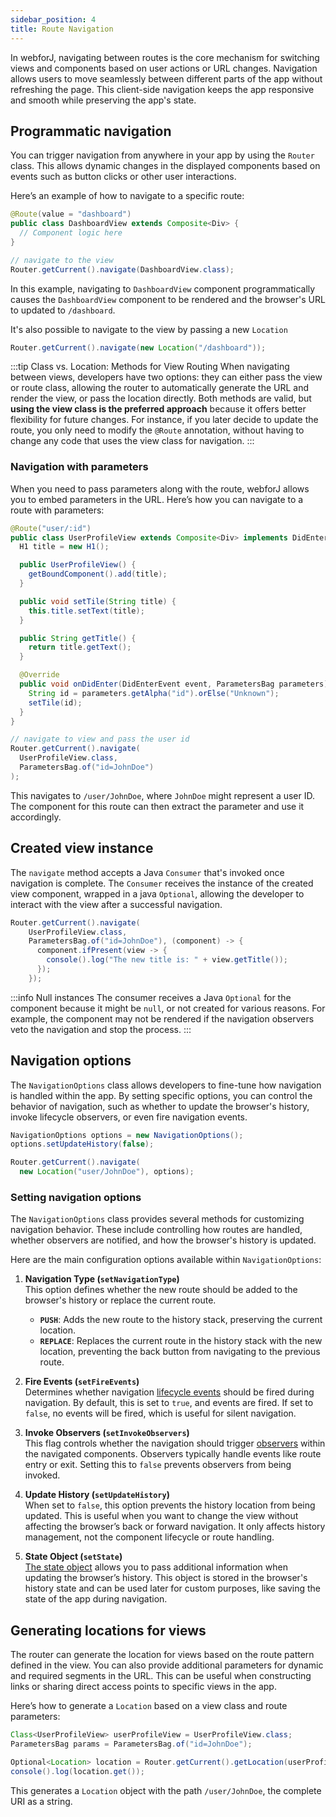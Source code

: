 ```yaml
---
sidebar_position: 4
title: Route Navigation
---
```


In webforJ, navigating between routes is the core mechanism for switching views and components based on user actions or URL changes. Navigation allows users to move seamlessly between different parts of the app without refreshing the page. This client-side navigation keeps the app responsive and smooth while preserving the app's state.

## Programmatic navigation

You can trigger navigation from anywhere in your app by using the `Router` class. This allows dynamic changes in the displayed components based on events such as button clicks or other user interactions.

Here’s an example of how to navigate to a specific route:

```java
@Route(value = "dashboard")
public class DashboardView extends Composite<Div> {
  // Component logic here
}
```

```java
// navigate to the view
Router.getCurrent().navigate(DashboardView.class);
```

In this example, navigating to `DashboardView` component programmatically  causes the `DashboardView` component to be rendered
and the browser's URL to updated to `/dashboard`.

It's also possible to navigate to the view by passing a new `Location`

```java
Router.getCurrent().navigate(new Location("/dashboard"));
```

:::tip Class vs. Location: Methods for View Routing
When navigating between views, developers have two options: they can either pass the view or route class, allowing the router to automatically generate the URL and render the view, or pass the location directly. Both methods are valid, but **using the view class is the preferred approach** because it offers better flexibility for future changes. For instance, if you later decide to update the route, you only need to modify the `@Route` annotation, without having to change any code that uses the view class for navigation.
:::

### Navigation with parameters

When you need to pass parameters along with the route, webforJ allows you to embed parameters in the URL. Here’s how you can navigate to a route with parameters:

```java
@Route("user/:id")
public class UserProfileView extends Composite<Div> implements DidEnterObserver {
  H1 title = new H1();

  public UserProfileView() {
    getBoundComponent().add(title);
  }

  public void setTile(String title) {
    this.title.setText(title);
  }

  public String getTitle() {
    return title.getText();
  }

  @Override
  public void onDidEnter(DidEnterEvent event, ParametersBag parameters) {
    String id = parameters.getAlpha("id").orElse("Unknown");
    setTile(id);
  }
}
```

```java
// navigate to view and pass the user id
Router.getCurrent().navigate(
  UserProfileView.class,
  ParametersBag.of("id=JohnDoe")
);
```

This navigates to `/user/JohnDoe`, where `JohnDoe` might represent a user ID. The component for this route can then extract the parameter and use it accordingly.

## Created view instance

The `navigate` method accepts a Java `Consumer` that's invoked once navigation is complete. The `Consumer` receives the instance of the created view component, wrapped in a java `Optional`, allowing the developer to interact with the view after a successful navigation.

```java
Router.getCurrent().navigate(
    UserProfileView.class,
    ParametersBag.of("id=JohnDoe"), (component) -> {
      component.ifPresent(view -> {
        console().log("The new title is: " + view.getTitle());
      });
    });
```

:::info Null instances
The consumer receives a Java `Optional` for the component because it might be `null`, or not created for various reasons. For example, the component may not be rendered if the navigation observers veto the navigation and stop the process.
:::

## Navigation options

The `NavigationOptions` class allows developers to fine-tune how navigation is handled within the app. By setting specific options, you can control the behavior of navigation, such as whether to update the browser's history, invoke lifecycle observers, or even fire navigation events.

```java
NavigationOptions options = new NavigationOptions();
options.setUpdateHistory(false);

Router.getCurrent().navigate(
  new Location("user/JohnDoe"), options);
```

### Setting navigation options

The `NavigationOptions` class provides several methods for customizing navigation behavior. These include controlling how routes are handled, whether observers are notified, and how the browser's history is updated.

Here are the main configuration options available within `NavigationOptions`:

1. **Navigation Type (`setNavigationType`)**  
   This option defines whether the new route should be added to the browser's history or replace the current route.

   - **`PUSH`**: Adds the new route to the history stack, preserving the current location.
   - **`REPLACE`**: Replaces the current route in the history stack with the new location, preventing the back button from navigating to the previous route.

2. **Fire Events (`setFireEvents`)**  
   Determines whether navigation [lifecycle events](./navigation-lifecycle/navigation-events) should be fired during navigation. By default, this is set to `true`, and events are fired. If set to `false`, no events will be fired, which is useful for silent navigation.

3. **Invoke Observers (`setInvokeObservers`)**  
   This flag controls whether the navigation should trigger [observers](./navigation-lifecycle/observers) within the navigated components. Observers typically handle events like route entry or exit. Setting this to `false` prevents observers from being invoked.

4. **Update History (`setUpdateHistory`)**  
   When set to `false`, this option prevents the history location from being updated. This is useful when you want to change the view without affecting the browser’s back or forward navigation. It only affects history management, not the component lifecycle or route handling.

5. **State Object (`setState`)**  
   [The state object](./state-management#saving-and-restoring-state-in-browser-history) allows you to pass additional information when updating the browser’s history. This object is stored in the browser's history state and can be used later for custom purposes, like saving the state of the app during navigation.

## Generating locations for views

The router can generate the location for views based on the route pattern defined in the view. You can also provide additional parameters for dynamic and required segments in the URL. This can be useful when constructing links or sharing direct access points to specific views in the app.

Here’s how to generate a `Location` based on a view class and route parameters:

```java
Class<UserProfileView> userProfileView = UserProfileView.class;
ParametersBag params = ParametersBag.of("id=JohnDoe");

Optional<Location> location = Router.getCurrent().getLocation(userProfileView, params);
console().log(location.get());
```

This generates a `Location` object with the path `/user/JohnDoe`, the complete URI as a string.

<GiscusComments />